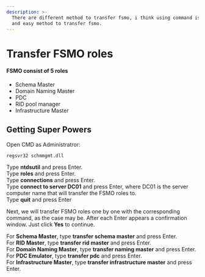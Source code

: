 ```yaml
---
description: >-
  There are different method to transfer fsmo, i think using command is the best
  and easy method to transfer fsmo.
---
```


# Transfer FSMO roles

#### FSMO consist of 5 roles&#x20;

* Schema Master
* Domain Naming Master
* PDC
* RID pool manager
* Infrastructure Master

## Getting Super Powers

Open CMD as Administratror:

```
regsvr32 schmmgmt.dll
```

&#x20;Type **ntdsutil** and press Enter.\
&#x20;Type **roles** and press Enter.\
&#x20;Type **connections** and press Enter.\
&#x20;Type **connect to server DC01** and press Enter, where DC01 is the server computer name that will transfer the FSMO roles to.\
&#x20;Type **quit** and press Enter

Next, we will transfer FSMO roles one by one with the corresponding command, as the case may be. After each Enter appears a confirmation window. Just click **Yes** to continue.

For **Schema Master**, type **transfer schema master** and press Enter.\
&#x20;For **RID Master**, type **transfer rid master** and press Enter.\
&#x20;For **Domain Naming Master**, type **transfer naming master** and press Enter.\
&#x20;For **PDC Emulator**, type **transfer pdc** and press Enter.\
&#x20;For **Infrastructure Master**, type **transfer infrastructure master** and press Enter.







